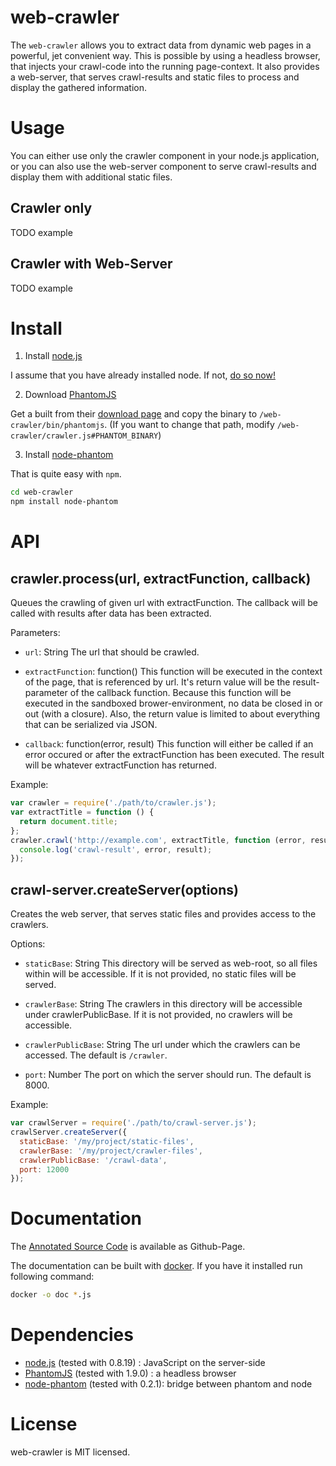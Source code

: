 # web-crawler

The `web-crawler` allows you to extract data from dynamic web pages in a powerful, jet convenient way. This is possible by using a headless browser, that injects your crawl-code into the running page-context.
It also provides a web-server, that serves crawl-results and static files to process and display the gathered information.

# Usage

You can either use only the crawler component in your node.js application, or you can also use the web-server component to serve crawl-results and display them with additional static files.

## Crawler only

TODO example

## Crawler with Web-Server

TODO example

# Install

1. Install [node.js]()

  I assume that you have already installed node. If not, [do so now!](https://github.com/joyent/node)

2. Download [PhantomJS]()

  Get a built from their [download page](http://phantomjs.org/download.html) and copy the binary to `/web-crawler/bin/phantomjs`.
  (If you want to change that path, modify `/web-crawler/crawler.js#PHANTOM_BINARY`)

3. Install [node-phantom]()

  That is quite easy with `npm`.

  ```bash
  cd web-crawler
  npm install node-phantom
  ```

# API

## crawler.process(url, extractFunction, callback)

Queues the crawling of given url with extractFunction. The callback will be called with results after data has been extracted.

Parameters:

  * `url`: String
    The url that should be crawled.

  * `extractFunction`: function()
    This function will be executed in the context of the page, that is referenced by url. It's return value will be the result-parameter of the callback function. 
    Because this function will be executed in the sandboxed brower-environment, no data be closed in or out (with a closure). Also, the return value is limited to about everything that can be serialized via JSON.

  * `callback`: function(error, result)
    This function will either be called if an error occured or after the extractFunction has been executed. The result will be whatever extractFunction has returned.

Example:

```js
var crawler = require('./path/to/crawler.js');
var extractTitle = function () {
  return document.title;
};
crawler.crawl('http://example.com', extractTitle, function (error, result) {
  console.log('crawl-result', error, result);
});
```

## crawl-server.createServer(options)

Creates the web server, that serves static files and provides access to the crawlers.

Options:

  * `staticBase`: String
    This directory will be served as web-root, so all files within will be accessible.
    If it is not provided, no static files will be served.

  * `crawlerBase`: String
    The crawlers in this directory will be accessible under crawlerPublicBase.
    If it is not provided, no crawlers will be accessible.

  * `crawlerPublicBase`: String
    The url under which the crawlers can be accessed. The default is `/crawler`.

  * `port`: Number
    The port on which the server should run. The default is 8000.

Example:

```js
var crawlServer = require('./path/to/crawl-server.js');
crawlServer.createServer({
  staticBase: '/my/project/static-files',
  crawlerBase: '/my/project/crawler-files',
  crawlerPublicBase: '/crawl-data', 
  port: 12000 
});
```

# Documentation

The [Annotated Source Code](http://felixhoer.github.com/web-crawler/crawl-server.js.html) is available as Github-Page.

The documentation can be built with [docker](https://github.com/jbt/docker).
If you have it installed run following command:

```bash
docker -o doc *.js
```

# Dependencies

* [node.js]() (tested with 0.8.19) : JavaScript on the server-side
* [PhantomJS]() (tested with 1.9.0) : a headless browser
* [node-phantom]() (tested with 0.2.1): bridge between phantom and node

# License

web-crawler is MIT licensed.

[node.js]: http://nodejs.org/
[PhantomJS]: http://phantomjs.org/
[node-phantom]: https://github.com/alexscheelmeyer/node-phantom